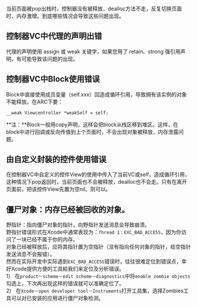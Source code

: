 当前页面被pop出栈时，控制器没有被释放，dealloc方法不走，反复切换页面时，内存激增。到底哪些情况会导致这些问题出现。

## 控制器VC中代理的声明出错

代理的声明使用 assign 或 weak 关键字，如果您用了 retain、strong 强引用声明，有可能导致该问题的出现。

## **控制器VC中Block使用错误**

Block中直接使用成员变量（self.xxx）回造成循环引用，导致拥有该实例的对象不能释放。在ARC下要：

```
__weak Viewcontroller *weakSelf = self;
```

**注：**Block一般用copy声明，这样会把block从栈区移到堆区。这样，在block中进行回调或反向传值到上个页面时，不会出现对象被释放，内存泄露问题。

## **由自定义封装的控件使用错误**

在控制器VC中自定义的控件View的使用中传入了当前VC或self，造成循环引用，这种情况下pop返回时，当前页面也不会被释放，dealloc也不会走。只有在离开页面前，把该控件View先置为空nil。则可以。

## **僵尸对象：内存已经被回收的对象。**

野指针：指向僵尸对象的指针，向野指针发送消息会导致崩溃。  
野指针错误形式在Xcode中通常表现为：`Thread 1：EXC_BAD_ACCESS`，因为你访问了一块已经不属于你的内存。  
对象已经被释放后，应将其指针置为空指针（没有指向任何对象的指针，给空指针发送消息不会报错）。  
然而在实际开发中实际遇到`EXC_BAD_ACCESS`错误时，往往很难定位到错误点，幸好Xcode提供方便的工具給我们来定位及分析错误。  
1） 在`product－scheme－edit scheme－diagnostics`中将`enable zombie objects`勾选上，下次再出现这样的错误就可以准确定位了。  
2） 在`Xcode－open developer tool－Instruments`打开工具集，选择Zombies工具可以对已安装的应用进行僵尸对象检测。

